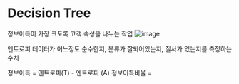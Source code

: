 # Decision Tree
정보이득이 가장 크도록 고객 속성을 나누는 작업
![image](https://github.com/jun-youngpark/note/assets/54339804/969fa414-3910-4ce9-8cd1-285f5acd8ad7)


엔트로피
데이터가 어느정도 순수한지, 분류가 잘되어있는지, 질서가 있는지를 측정하는 수치


정보이득 = 엔트로피(T) - 엔트로피 (A)
정보이득비율 = 
